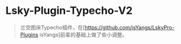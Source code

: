 # Lsky-Plugin-Typecho-V2
> 兰空图床Typecho插件，在[https://github.com/isYangs/LskyPro-Plugins isYangs]前辈的基础上做了些小调整。
